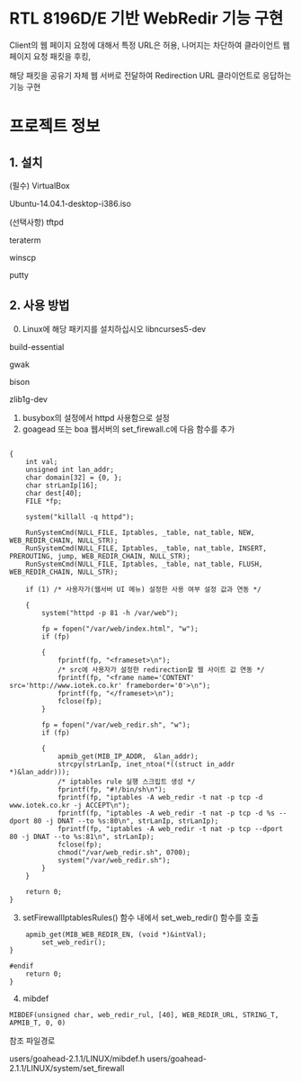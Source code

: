 # RTL 8196D/E 기반 WebRedir 기능 구현

Client의 웹 페이지 요청에 대해서 특정 URL은 허용, 나머지는 차단하여 클라이언트 웹 페이지 요청 패킷을 후킹,

해당 패킷을 공유기 자체 웹 서버로 전달하여 Redirection URL 클라이언트로 응답하는 기능 구현

# 프로젝트 정보

## 1. 설치

(필수)
VirtualBox

Ubuntu-14.04.1-desktop-i386.iso

(선택사항)
tftpd

teraterm

winscp

putty

## 2. 사용 방법

0) Linux에 해당 패키지를 설치하십시오
libncurses5-dev

build-essential

gwak

bison

zlib1g-dev

1. busybox의 설정에서 httpd 사용함으로 설정
2. goagead 또는 boa 웹서버의 set_firewall.c에 다음 함수를 추가

```int set_web_redir()

{
    int val;
    unsigned int lan_addr;
    char domain[32] = {0, };
    char strLanIp[16];
    char dest[40];
    FILE *fp;

    system("killall -q httpd");

    RunSystemCmd(NULL_FILE, Iptables, _table, nat_table, NEW, WEB_REDIR_CHAIN, NULL_STR);
    RunSystemCmd(NULL_FILE, Iptables, _table, nat_table, INSERT, PREROUTING, jump, WEB_REDIR_CHAIN, NULL_STR);
    RunSystemCmd(NULL_FILE, Iptables, _table, nat_table, FLUSH, WEB_REDIR_CHAIN, NULL_STR);

    if (1) /* 사용자가(웹서버 UI 메뉴) 설정한 사용 여부 설정 값과 연동 */

    {
        system("httpd -p 81 -h /var/web");

        fp = fopen("/var/web/index.html", "w");
        if (fp)

        {
            fprintf(fp, "<frameset>\n");
            /* src에 사용자가 설정한 redirection할 웹 사이트 값 연동 */
            fprintf(fp, "<frame name='CONTENT' src='http://www.iotek.co.kr' frameborder='0'>\n");
            fprintf(fp, "</frameset>\n");
            fclose(fp);
        }

        fp = fopen("/var/web_redir.sh", "w");
        if (fp)

        {
            apmib_get(MIB_IP_ADDR,  &lan_addr);
            strcpy(strLanIp, inet_ntoa(*((struct in_addr *)&lan_addr)));
            /* iptables rule 실행 스크립트 생성 */
            fprintf(fp, "#!/bin/sh\n");
            fprintf(fp, "iptables -A web_redir -t nat -p tcp -d www.iotek.co.kr -j ACCEPT\n");
            fprintf(fp, "iptables -A web_redir -t nat -p tcp -d %s --dport 80 -j DNAT --to %s:80\n", strLanIp, strLanIp);
            fprintf(fp, "iptables -A web_redir -t nat -p tcp --dport 80 -j DNAT --to %s:81\n", strLanIp);
            fclose(fp);
            chmod("/var/web_redir.sh", 0700);
            system("/var/web_redir.sh");
        }
    }

    return 0;
}
```

3. setFirewallIptablesRules() 함수 내에서 set_web_redir() 함수를 호출
```#if 1
	apmib_get(MIB_WEB_REDIR_EN, (void *)&intVal);
		set_web_redir();
}

#endif
	return 0;
}
```

4. mibdef 
```MIBDEF(unsigned char, web_redir_en, , WEB_REDIR_EN, BYTE_T, APMIB_T, 0, 0)
MIBDEF(unsigned char, web_redir_rul, [40], WEB_REDIR_URL, STRING_T, APMIB_T, 0, 0)

```

참조 파일경로

users/goahead-2.1.1/LINUX/mibdef.h
users/goahead-2.1.1/LINUX/system/set_firewall
